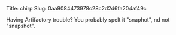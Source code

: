 Title: chirp
Slug: 0aa9084473978c28c2d2d6fa204af49c

Having Artifactory trouble? You probably spelt it "snaphot", nd not "snapshot".

